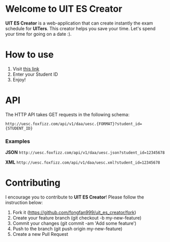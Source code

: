 # Welcome to UIT ES Creator
**UIT ES Creator** is a web-application that can create instantly the exam schedule for **UITers**. This creator helps you save your time. Let's spend your time for going on a date :&#41;.

# How to use
1. Visit  [this link](http://uesc.foxfizz.com/)
2. Enter your Student ID
3. Enjoy!

# API
The HTTP API takes GET requests in the following schema:

``
http://uesc.foxfizz.com/api/v1/daa/uesc.{FORMAT}?student_id={STUDENT_ID}
``

### Examples
**JSON**
``
http://uesc.foxfizz.com/api/v1/daa/uesc.json?student_id=12345678
``

**XML**
``
http://uesc.foxfizz.com/api/v1/daa/uesc.xml?student_id=12345678
``

# Contributing
I encourage you to contribute to **UIT ES Creator**! Please follow the instruction below:

1. Fork it (https://github.com/fongfan999/uit_es_creator/fork)
2. Create your feature branch (git checkout -b my-new-feature)
3. Commit your changes (git commit -am 'Add some feature')
4. Push to the branch (git push origin my-new-feature)
5. Create a new Pull Request
